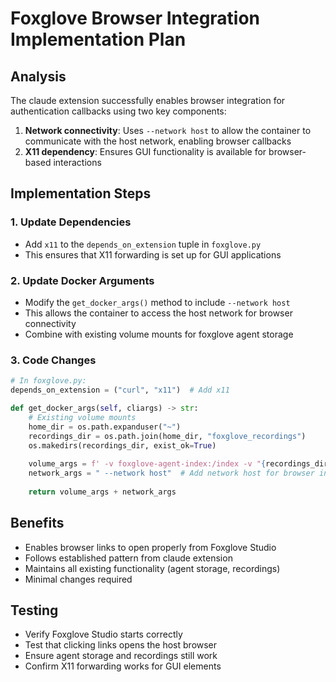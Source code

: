 # Foxglove Browser Integration Implementation Plan

## Analysis
The claude extension successfully enables browser integration for authentication callbacks using two key components:

1. **Network connectivity**: Uses `--network host` to allow the container to communicate with the host network, enabling browser callbacks
2. **X11 dependency**: Ensures GUI functionality is available for browser-based interactions

## Implementation Steps

### 1. Update Dependencies
- Add `x11` to the `depends_on_extension` tuple in `foxglove.py`
- This ensures that X11 forwarding is set up for GUI applications

### 2. Update Docker Arguments  
- Modify the `get_docker_args()` method to include `--network host`
- This allows the container to access the host network for browser connectivity
- Combine with existing volume mounts for foxglove agent storage

### 3. Code Changes
```python
# In foxglove.py:
depends_on_extension = ("curl", "x11")  # Add x11

def get_docker_args(self, cliargs) -> str:
    # Existing volume mounts
    home_dir = os.path.expanduser("~")
    recordings_dir = os.path.join(home_dir, "foxglove_recordings")
    os.makedirs(recordings_dir, exist_ok=True)
    
    volume_args = f' -v foxglove-agent-index:/index -v "{recordings_dir}:/storage"'
    network_args = " --network host"  # Add network host for browser integration
    
    return volume_args + network_args
```

## Benefits
- Enables browser links to open properly from Foxglove Studio
- Follows established pattern from claude extension
- Maintains all existing functionality (agent storage, recordings)
- Minimal changes required

## Testing
- Verify Foxglove Studio starts correctly
- Test that clicking links opens the host browser
- Ensure agent storage and recordings still work
- Confirm X11 forwarding works for GUI elements
